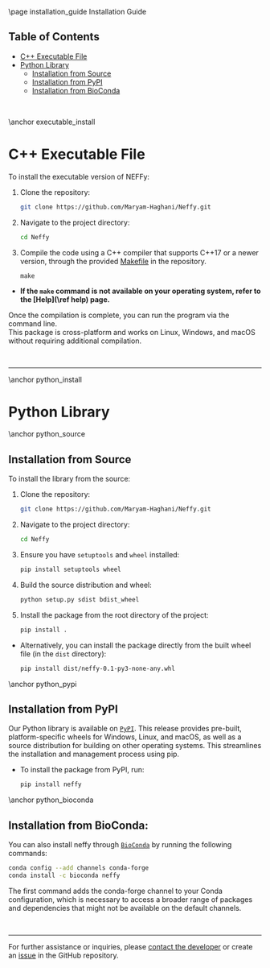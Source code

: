 \page installation_guide Installation Guide

## Table of Contents
- [C++ Executable File](#executable_install)
- [Python Library](#python_install)
  - [Installation from Source](#python_source)
  - [Installation from PyPI](#python_pypi)
  - [Installation from BioConda](#python_bioconda)

<br>

\anchor executable_install
# C++ Executable File
To install the executable version of NEFFy:
1. Clone the repository:
    ```bash
    git clone https://github.com/Maryam-Haghani/Neffy.git
    ```
2. Navigate to the project directory:
    ```bash
    cd Neffy
    ```
3. Compile the code using a C++ compiler that supports C++17 or a newer version, through the provided [Makefile](https://github.com/Maryam-Haghani/Neffy/blob/main/Makefile) in the repository.
    ```
    make
    ```
  - **If the `make` command is not available on your operating system, refer to the [Help](\ref help) page.**

Once the compilation is complete, you can run the program via the command line. <br/>
This package is cross-platform and works on Linux, Windows, and macOS without requiring additional compilation.

<br>

---
\anchor python_install
# Python Library

\anchor python_source
## Installation from Source

To install the library from the source:

1. Clone the repository:
    ```bash
    git clone https://github.com/Maryam-Haghani/Neffy.git
    ```
2. Navigate to the project directory:
    ```bash
    cd Neffy
    ```
3. Ensure you have `setuptools` and `wheel` installed:
    ```bash
    pip install setuptools wheel
    ```
4. Build the source distribution and wheel:
    ```bash
    python setup.py sdist bdist_wheel
    ```
5. Install the package from the root directory of the project:
    ```bash
    pip install .
    ```
   
- Alternatively, you can install the package directly from the built wheel file (in the `dist` directory):
    ```bash
    pip install dist/neffy-0.1-py3-none-any.whl
    ```

\anchor python_pypi
## Installation from PyPI
Our Python library is available on [`PyPI`](https://pypi.org/project/neffy).
This release provides pre-built, platform-specific wheels for Windows, Linux, and macOS, as well as a source distribution for building on other operating systems. This streamlines the installation and management process using pip.<br>
- To install the package from PyPI, run:
    ```bash
    pip install neffy
    ```

\anchor python_bioconda
## Installation from BioConda:
You can also install neffy through [`BioConda`](https://bioconda.github.io/contributor/guidelines.html) by running the following commands:

```bash
conda config --add channels conda-forge
conda install -c bioconda neffy
```
The first command adds the conda-forge channel to your Conda configuration, which is necessary to access a broader range of packages and dependencies that might not be available on the default channels.

<br>

----------------
For further assistance or inquiries, please [contact the developer](mailto:haghani@vt.edu) or create an [issue](https://github.com/Maryam-Haghani/Neffy/issues) in the GitHub repository.
